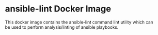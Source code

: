 # ansible-lint Docker Image

This docker image contains the ansible-lint command lint utility
which can be used to perform analysis/linting of ansible playbooks.
